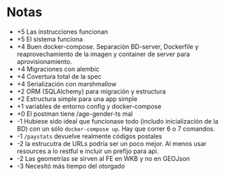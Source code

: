 # Notas

* +5 Las instrucciones funcionan
* +5 El sistema funciona
* +4 Buen docker-compose. Separación BD-server, Dockerfile y reaprovechamiento de la imagen
y container de server para aprovisionamiento.
* +4 Migraciones con alembic
* +4 Covertura total de la spec
* +4 Serialización con marshmallow
* +2 ORM (SQLAlchemy) para migración y estructura
* +2 Estructura simple para una app simple 
* +1 variables de entorno config y docker-compose  
* +0 El postman tiene /age-gender-ts mal
* -1 Hubiese sido ideal que funcionase todo (includo inicialización de la BD) con 
un sólo ``docker-compose up``. Hay que correr 6 o 7 comandos.
* -1 ``/paystats`` devuelve realmente códigos postales
* -2 la estrucutra de URLs podría ser un poco mejor. Al menos usar resources a lo restful e incluir
un prefijo para api.
* -2 Las geometrías se sirven al FE en WKB y no en GEOJson 
* -3 Necesitó más tiempo del otorgado